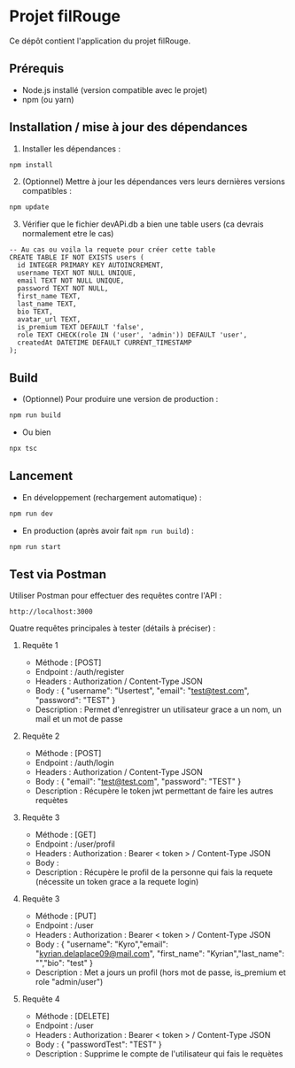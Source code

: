 # Projet filRouge

Ce dépôt contient l'application du projet filRouge.

## Prérequis
- Node.js installé (version compatible avec le projet)
- npm (ou yarn)

## Installation / mise à jour des dépendances
1. Installer les dépendances :
```bash
npm install
```
2. (Optionnel) Mettre à jour les dépendances vers leurs dernières versions compatibles :
```bash
npm update
```
3. Vérifier que le fichier devAPi.db a bien une table users (ca devrais normalement etre le cas)
```
-- Au cas ou voila la requete pour créer cette table
CREATE TABLE IF NOT EXISTS users (
  id INTEGER PRIMARY KEY AUTOINCREMENT,
  username TEXT NOT NULL UNIQUE,
  email TEXT NOT NULL UNIQUE,
  password TEXT NOT NULL,
  first_name TEXT,
  last_name TEXT,
  bio TEXT,
  avatar_url TEXT,
  is_premium TEXT DEFAULT 'false',
  role TEXT CHECK(role IN ('user', 'admin')) DEFAULT 'user',
  createdAt DATETIME DEFAULT CURRENT_TIMESTAMP
);
``` 
## Build
- (Optionnel) Pour produire une version de production :
```bash
npm run build 
```
- Ou bien 
```bash
npx tsc
```
## Lancement
- En développement (rechargement automatique) :
```bash
npm run dev
```
- En production (après avoir fait `npm run build`) :
```bash
npm run start
```

## Test via Postman
Utiliser Postman pour effectuer des requêtes contre l'API :
```
http://localhost:3000
```

Quatre requêtes principales à tester (détails à préciser) :
1. Requête 1
    - Méthode : [POST]
    - Endpoint : /auth/register
    - Headers : Authorization / Content-Type JSON
    - Body : { "username": "Usertest", "email": "test@test.com", "password": "TEST" }
    - Description : Permet d'enregistrer un utilisateur grace a un nom, un mail et un mot de passe

2. Requête 2
    - Méthode : [POST]
    - Endpoint : /auth/login
    - Headers : Authorization / Content-Type JSON
    - Body : { "email": "test@test.com", "password": "TEST" }
    - Description : Récupère le token jwt permettant de faire les autres requètes
3. Requête 3
    - Méthode : [GET]
    - Endpoint : /user/profil
    - Headers : Authorization : Bearer < token > / Content-Type JSON
    - Body : 
    - Description : Récupère le profil de la personne qui fais la requete (nécessite un token grace a la requete login)
3. Requête 3
    - Méthode : [PUT]
    - Endpoint : /user
    - Headers : Authorization : Bearer < token > / Content-Type JSON
    - Body : {
    "username": "Kyro","email": "kyrian.delaplace09@mail.com", "first_name": "Kyrian","last_name": "","bio": "test"
}
    - Description : Met a jours un profil (hors mot de passe, is_premium et role "admin/user")
4. Requête 4
    - Méthode : [DELETE]
    - Endpoint : /user
    - Headers : Authorization : Bearer < token > / Content-Type JSON
    - Body : { "passwordTest": "TEST" }
    - Description : Supprime le compte de l'utilisateur qui fais le requètes